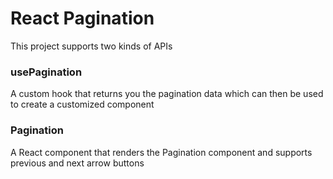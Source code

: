 # React Pagination

This project supports two kinds of APIs

### usePagination

A custom hook that returns you the pagination data which can then be used to create a customized component 

### Pagination

A React component that renders the Pagination component and supports previous and next arrow buttons


